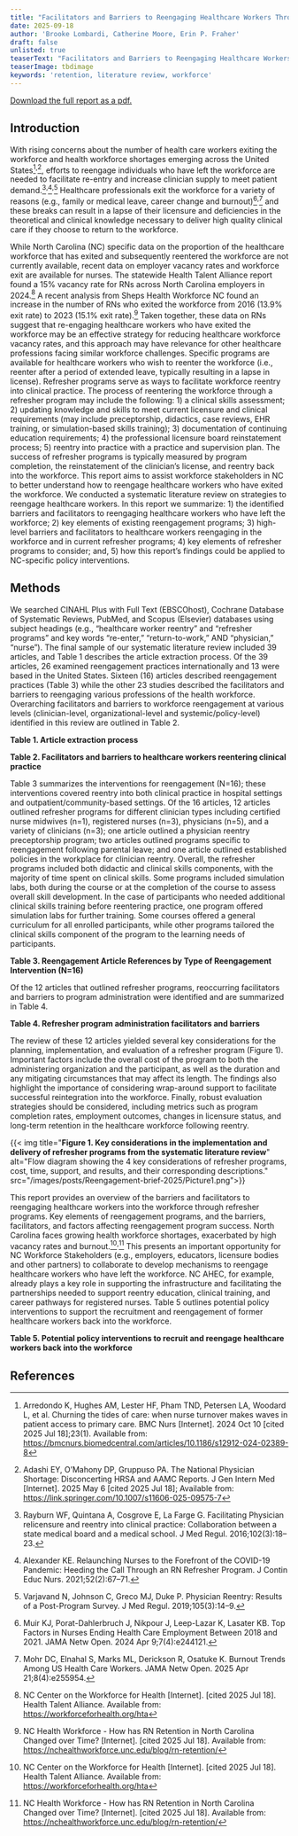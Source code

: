 ```yaml
---
title: "Facilitators and Barriers to Reengaging Healthcare Workers Through Refresher Programs: Lessons Learned from a Systematic Literature Review"
date: 2025-09-18
author: 'Brooke Lombardi, Catherine Moore, Erin P. Fraher'
draft: false
unlisted: true
teaserText: "Facilitators and Barriers to Reengaging Healthcare Workers Through Refresher Programs"
teaserImage: tbdimage
keywords: 'retention, literature review, workforce'
---
```


<div class="buttons">
<a class="button is-info" href="/pdf/reengagementbrief-2025.pdf">Download the full report as a pdf.</a>
</div>

## Introduction

With rising concerns about the number of health care workers exiting the workforce and health workforce shortages emerging across the United States[^1]<sup>,</sup>[^2], efforts to reengage individuals who have left the workforce are needed to facilitate re-entry and increase clinician supply to meet patient demand.[^3]<sup>,</sup>[^4]<sup>,</sup>[^5] Healthcare professionals exit the workforce for a variety of reasons (e.g., family or medical leave, career change and burnout)[^6]<sup>,</sup>[^7] and these breaks can result in a lapse of their licensure and deficiencies in the theoretical and clinical knowledge necessary to deliver high quality clinical care if they choose to return to the workforce.  

While North Carolina (NC) specific data on the proportion of the healthcare workforce that has exited and subsequently reentered the workforce are not currently available, recent data on employer vacancy rates and workforce exit are available for nurses. The statewide Health Talent Alliance report found a 15% vacancy rate for RNs across North Carolina employers in 2024.[^8] A recent analysis from Sheps Health Workforce NC found an increase in the number of RNs who exited the workforce from 2016 (13.9% exit rate) to 2023 (15.1% exit rate).[^9] Taken together, these data on RNs suggest that re-engaging healthcare workers who have exited the workforce may be an effective strategy for reducing healthcare workforce vacancy rates, and this approach may have relevance for other healthcare professions facing similar workforce challenges. 
Specific programs are available for healthcare workers who wish to reenter the workforce (i.e., reenter after a period of extended leave, typically resulting in a lapse in license). Refresher programs serve as ways to facilitate workforce reentry into clinical practice. The process of reentering the workforce through a refresher program may include the following:  1) a clinical skills assessment; 2) updating knowledge and skills to meet current licensure and clinical requirements (may include preceptorship, didactics, case reviews, EHR training, or simulation-based skills training); 3) documentation of continuing education requirements; 4) the professional licensure board reinstatement process; 5) reentry into practice with a practice and supervision plan. The success of refresher programs is typically measured by program completion, the reinstatement of the clinician’s license, and reentry back into the workforce. 
This report aims to assist workforce stakeholders in NC to better understand how to reengage healthcare workers who have exited the workforce. We conducted a systematic literature review on strategies to reengage healthcare workers. In this report we summarize: 1) the identified barriers and facilitators to reengaging healthcare workers who have left the workforce; 2) key elements of existing reengagement programs; 3) high-level barriers and facilitators to healthcare workers reengaging in the workforce and in current refresher programs; 4) key elements of refresher programs to consider; and, 5) how this report’s findings could be applied to NC-specific policy interventions.

## Methods

We searched CINAHL Plus with Full Text (EBSCOhost), Cochrane Database of Systematic Reviews, PubMed, and Scopus (Elsevier) databases using subject headings (e.g., “healthcare worker reentry” and “refresher programs” and key words “re-enter,” “return-to-work,” AND “physician,” “nurse”). The final sample of our systematic literature review included 39 articles, and Table 1 describes the article extraction process. Of the 39 articles, 26 examined reengagement practices internationally and 13 were based in the United States. Sixteen (16) articles described reengagement practices (Table 3) while the other 23 studies described the facilitators and barriers to reengaging various professions of the health workforce. Overarching facilitators and barriers to workforce reengagement at various levels (clinician-level, organizational-level and systemic/policy-level) identified in this review are outlined in Table 2. 

**Table 1. Article extraction process**

**Table 2. Facilitators and barriers to healthcare workers reentering clinical practice**

Table 3 summarizes the interventions for reengagement (N=16); these interventions covered reentry into both clinical practice in hospital settings and outpatient/community-based settings. Of the 16 articles, 12 articles outlined refresher programs for different clinician types including certified nurse midwives (n=1), registered nurses (n=3), physicians (n=5), and a variety of clinicians (n=3); one article outlined a physician reentry preceptorship program; two articles outlined programs specific to reengagement following parental leave; and one article outlined established policies in the workplace for clinician reentry. 
Overall, the refresher programs included both didactic and clinical skills components, with the majority of time spent on clinical skills. Some programs included simulation labs, both during the course or at the completion of the course to assess overall skill development. In the case of participants who needed additional clinical skills training before reentering practice, one program offered simulation labs for further training. Some courses offered a general curriculum for all enrolled participants, while other programs tailored the clinical skills component of the program to the learning needs of participants. 

**Table 3. Reengagement Article References by Type of Reengagement Intervention (N=16)**

Of the 12 articles that outlined refresher programs, reoccurring facilitators and barriers to program administration were identified and are summarized in Table 4.  

**Table 4. Refresher program administration facilitators and barriers**

The review of these 12 articles yielded several key considerations for the planning, implementation, and evaluation of a refresher program (Figure 1). Important factors include the overall cost of the program to both the administering organization and the participant, as well as the duration and any mitigating circumstances that may affect its length. The findings also highlight the importance of considering wrap-around support to facilitate successful reintegration into the workforce. Finally, robust evaluation strategies should be considered, including metrics such as program completion rates, employment outcomes, changes in licensure status, and long-term retention in the healthcare workforce following reentry. 

{{< img title="**Figure 1. Key considerations in the implementation and delivery of refresher programs from the systematic literature review**" alt="Flow diagram showing the 4 key considerations of refresher programs,  cost, time, support, and results, and their corresponding descriptions." src="/images/posts/Reengagement-brief-2025/Picture1.png">}}

This report provides an overview of the barriers and facilitators to reengaging healthcare workers into the workforce through refresher programs. Key elements of reengagement programs, and the barriers, facilitators, and factors affecting reengagement program success. North Carolina faces growing health workforce shortages, exacerbated by high vacancy rates and burnout.[^8]<sup>,</sup>[^9] This presents an important opportunity for NC Workforce Stakeholders (e.g., employers, educators, licensure bodies and other partners) to collaborate to develop mechanisms to reengage healthcare workers who have left the workforce. NC AHEC, for example, already plays a key role in supporting the infrastructure and facilitating the partnerships needed to support reentry education, clinical training, and career pathways for registered nurses. Table 5 outlines potential policy interventions to support the recruitment and reengagement of former healthcare workers back into the workforce. 

**Table 5. Potential policy interventions to recruit and reengage healthcare workers back into the workforce**

## References 
[^1]: Arredondo K, Hughes AM, Lester HF, Pham TND, Petersen LA, Woodard L, et al. Churning the tides of care: when nurse turnover makes waves in patient access to primary care. BMC Nurs [Internet]. 2024 Oct 10 [cited 2025 Jul 18];23(1). Available from: https://bmcnurs.biomedcentral.com/articles/10.1186/s12912-024-02389-8
[^2]: Adashi EY, O’Mahony DP, Gruppuso PA. The National Physician Shortage: Disconcerting HRSA and AAMC Reports. J Gen Intern Med [Internet]. 2025 May 6 [cited 2025 Jul 18]; Available from: https://link.springer.com/10.1007/s11606-025-09575-7
[^3]:Rayburn WF, Quintana A, Cosgrove E, La Farge G. Facilitating Physician relicensure and reentry into clinical practice: Collaboration between a state medical board and a medical school. J Med Regul. 2016;102(3):18–23. 
[^4]:	Alexander KE. Relaunching Nurses to the Forefront of the COVID-19 Pandemic: Heeding the Call Through an RN Refresher Program. J Contin Educ Nurs. 2021;52(2):67–71. 
[^5]:	Varjavand N, Johnson C, Greco MJ, Duke P. Physician Reentry: Results of a Post-Program Survey. J Med Regul. 2019;105(3):14–9. 
[^6]:	Muir KJ, Porat-Dahlerbruch J, Nikpour J, Leep-Lazar K, Lasater KB. Top Factors in Nurses Ending Health Care Employment Between 2018 and 2021. JAMA Netw Open. 2024 Apr 9;7(4):e244121. 
[^7]:	Mohr DC, Elnahal S, Marks ML, Derickson R, Osatuke K. Burnout Trends Among US Health Care Workers. JAMA Netw Open. 2025 Apr 21;8(4):e255954. 
[^8]: NC Center on the Workforce for Health [Internet]. [cited 2025 Jul 18]. Health Talent Alliance. Available from: https://workforceforhealth.org/hta
[^9]: NC Health Workforce - How has RN Retention in North Carolina Changed over Time? [Internet]. [cited 2025 Jul 18]. Available from: https://nchealthworkforce.unc.edu/blog/rn-retention/
[^10]: Cowman T, Fleming JM, Greene L. Back to the future: midwives’ experiences of undertaking a return to midwifery practice programme. Br J Midwifery. 2020;28(4):234–41. 
[^11]: Borgfeld JK. A registered nurse refresher course: serving the community. J Contin Educ Nurs. 2014;45(2):77–82. 
[^12]: Garside J, Stephenson J, Hayles J, Barlow N, Ormrod G. Explaining nursing attrition through the experiences of return-to-practice students: a mixed-methods study. Br J Nurs. 2021;30(8):490–6. 
[^13]: Allen KJ, Chiavaroli N, Reid KJ. Successful return to work in anaesthesia after maternity leave: a qualitative study. Anaesthesia. 2024;79(7):706–14. 
[^15]: Goldberg A, Samuelson S, Levine A, DeMaria S. High-stakes Simulation-based Assessment for Retraining and Returning Physicians to Practice. Int Anesthesiol Clin. 2015;53(4):70–80. 
[^16]: Green MS, Iqbal U, Hoffman CR, Green P, Varjavand N. Success and Challenge When Returning to Clinical Practice: A Case Series in Anesthesiologist Re-Entry. Anesthesiol Res Pract. 2019;2019:3531968. 
[^17]: Varjavand N, Pereira N, Delvadia D. Returning inactive obstetrics and gynecology physicians to clinical practice: the Drexel experience. J Contin Educ Health Prof. 2015;35(1):65–70. 
[^18]: MacCuish AH, McNulty M, Bryant C, Deaner A, Birns J. Simulation training for clinicians returning to practice. Br J Hosp Med Lond Engl 2005. 2021;82(1):1–13. 
[^19]: McMurtrie LJ, Cameron M, Oluanaigh P, Osborne YT. Keeping our nursing and midwifery workforce: factors that support non-practising clinicians to return to practice. Nurse Educ Today. 2014;34(5):761–5. 
[^20]:Saunders A, Brooks J, El Alami W, Jabur Z, Laws-Chapman C, Schilderman M, et al. Empowering healthcare professionals to return to work through simulation training: addressing psychosocial needs. BMJ Simul Technol Enhanc Learn. 2020;6(6):371–3. 
[^21]: Boerger JA, LaCross E, Custer H, Powers J. The Emeritus Nurse: Retired, Rehired, and Revolutionary. J Nurs Adm. 2019;49(11):538–42. 
[^22]: Gordon AJ, Sebok-Syer SS, Dohn AM, Smith-Coggins R, Ewen Wang N, Williams SR, et al. The Birth of a Return to work Policy for New Resident Parents in Emergency Medicine. Acad Emerg Med. 2019;26(3):317–26. 

